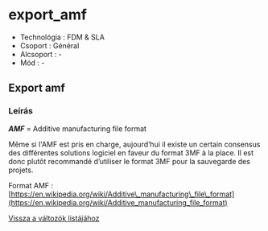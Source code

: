 # export\_amf

* Technológia : FDM & SLA
* Csoport : Général
* Alcsoport : -
* Mód :  -

## Export amf

### Leírás

_**AMF**_ = Additive manufacturing file format

Même si l'AMF est pris en charge, aujourd’hui il existe un certain consensus des différentes solutions logiciel en faveur du format 3MF à la place. Il est donc plutôt recommandé d’utiliser le format 3MF pour la sauvegarde des projets.

Format AMF : [https://en.wikipedia.org/wiki/Additive\_manufacturing\_file\_format](https://en.wikipedia.org/wiki/Additive_manufacturing_file_format)

[Vissza a változók listájához](variable_list.md)

